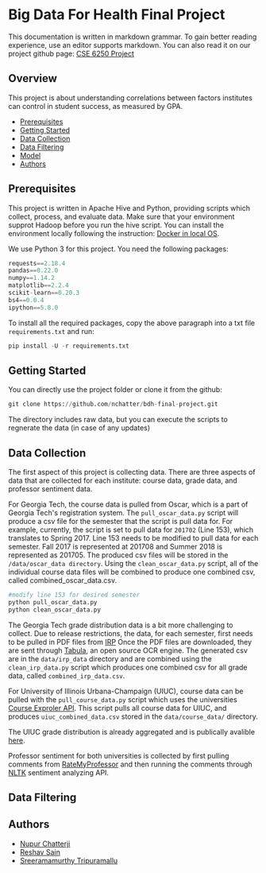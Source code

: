 # Big Data For Health Final Project
This documentation is written in markdown grammar. To gain better reading experience, use an editor supports markdown. You can also read it on our project github page: [CSE 6250 Project](https://github.com/nchatter/bdh-final-project)

## Overview
This project is about understanding correlations between factors institutes can control in student success, as measured by GPA. 
- [Prerequisites](#prerequisites)
- [Getting Started](#getting-started)
- [Data Collection](#data-collection)
- [Data Filtering](#data-filtering)
- [Model](#model)
- [Authors](#authors)

## Prerequisites
This project is written in Apache Hive and Python, providing scripts which collect, process, and evaluate data. Make sure that your environment supprot Hadoop before you run the hive script. You can install the environment locally following the instruction: 
[Docker in local OS](http://www.sunlab.org/teaching/cse6250/spring2019/env/env-local-docker.html#_1-install-docker).

We use Python 3 for this project. You need the following packages:
```python
requests==2.18.4 
pandas==0.22.0      
numpy==1.14.2      
matplotlib==2.2.4         
scikit-learn==0.20.3        
bs4==0.0.4     
ipython==5.8.0
```      
To install all the required packages, copy the above paragraph into a txt file `requirements.txt` and run:
```python
pip install -U -r requirements.txt
```
## Getting Started
You can directly use the project folder or clone it from the github:
```python
git clone https://github.com/nchatter/bdh-final-project.git
```
The directory includes raw data, but you can execute the scripts to regnerate the data (in case of any updates)

## Data Collection
The first aspect of this project is collecting data. There are three aspects of data that are collected for each institute: course data, grade data, and professor sentiment data. 

For Georgia Tech, the course data is pulled from Oscar, which is a part of Georgia Tech's registration system. The `pull_oscar_data.py` script will produce a csv file for the semester that the script is pull data for. For example, currently, the script is set to pull data for `201702` (Line 153), which translates to Spring 2017. Line 153 needs to be modified to pull data for each semester. Fall 2017 is represented at 201708 and Summer 2018 is represented as 201705. The produced csv files will be stored in the `/data/oscar_data directory`. Using the `clean_oscar_data.py` script, all of the individual course data files will be combined to produce one combined csv, called combined_oscar_data.csv. 
```python
#modify line 153 for desired semester
python pull_oscar_data.py
python clean_oscar_data.py
```
The Georgia Tech grade distribution data is a bit more challenging to collect. Due to release restrictions, the data, for each semester, first needs to be pulled in PDF files from [IRP](https://tableau.gatech.edu/#/site/IRP/views/GradeDistribution/ByClass?:iid=1) Once the PDF files are downloaded, they are sent through [Tabula](https://tabula.technology/), an open source OCR engine. The generated csv are in the `data/irp_data` directory and are combined using the `clean_irp_data.py` script which produces one combined csv for all grade data, called `combined_irp_data.csv`. 

For University of Illinois Urbana-Champaign (UIUC), course data can be pulled with the `pull_course_data.py` script which uses the universities [Course Exproler API](https://courses.illinois.edu/cisdocs/). This script pulls all course data for UIUC, and produces `uiuc_combined_data.csv` stored in the `data/course_data/` directory. 

The UIUC grade distribution is already aggregated and is publically avalible [here](https://github.com/wadefagen/datasets/tree/master/gpa). 

Professor sentiment for both universities is collected by first pulling comments from [RateMyProfessor](https://www.ratemyprofessors.com/) and then running the comments through [NLTK](http://text-processing.com) sentiment analyzing API. 

## Data Filtering

## Authors
- [Nupur Chatterji](https://www.linkedin.com/in/nupurchatterji/)
- [Reshav Sain](https://www.linkedin.com/in/ssain/) 
- [Sreeramamurthy Tripuramallu](https://www.linkedin.com/in/sree-tripuramallu/) 
